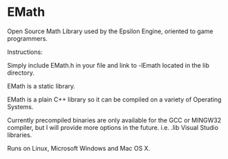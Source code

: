 # EMath
Open Source Math Library used by the Epsilon Engine, oriented to game programmers.

Instructions:

Simply include EMath.h in your file and link to -lEmath located in the lib directory.

EMath is a static library.

EMath is a plain C++ library so it can be compiled on a variety of Operating Systems.

Currently precompiled binaries are only available for the GCC or MINGW32 compiler, but I will provide more options in the future. i.e. .lib Visual Studio libraries.

Runs on Linux, Microsoft Windows and Mac OS X.
